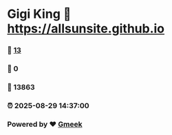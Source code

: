 # Gigi King :link: https://allsunsite.github.io 
### :page_facing_up: [13](https://allsunsite.github.io/tag.html) 
### :speech_balloon: 0 
### :hibiscus: 13863 
### :alarm_clock: 2025-08-29 14:37:00 
### Powered by :heart: [Gmeek](https://github.com/Meekdai/Gmeek)
